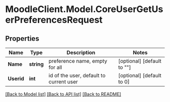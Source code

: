 # MoodleClient.Model.CoreUserGetUserPreferencesRequest

## Properties

Name | Type | Description | Notes
------------ | ------------- | ------------- | -------------
**Name** | **string** | preference name, empty for all | [optional] [default to ""]
**Userid** | **int** | id of the user, default to current user | [optional] [default to 0]

[[Back to Model list]](../README.md#documentation-for-models) [[Back to API list]](../README.md#documentation-for-api-endpoints) [[Back to README]](../README.md)

